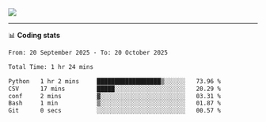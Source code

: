 <picture>
  <source
  srcset="https://github-readme-stats.vercel.app/api?username=sant0s12&show_icons=true&theme=dark"
  media="(prefers-color-scheme: dark)"
  />
  <source
  srcset="https://github-readme-stats.vercel.app/api?username=sant0s12&show_icons=true"
  media="(prefers-color-scheme: light)"
  />
  <img src="https://github-readme-stats.vercel.app/api?username=sant0s12&show_icons=true" />
</picture>

---

📊 **Coding stats**

<!--START_SECTION:waka-->

```txt
From: 20 September 2025 - To: 20 October 2025

Total Time: 1 hr 24 mins

Python   1 hr 2 mins     ██████████████████▒░░░░░░   73.96 %
CSV      17 mins         █████░░░░░░░░░░░░░░░░░░░░   20.29 %
conf     2 mins          ▓░░░░░░░░░░░░░░░░░░░░░░░░   03.31 %
Bash     1 min           ▒░░░░░░░░░░░░░░░░░░░░░░░░   01.87 %
Git      0 secs          ░░░░░░░░░░░░░░░░░░░░░░░░░   00.57 %
```

<!--END_SECTION:waka-->
